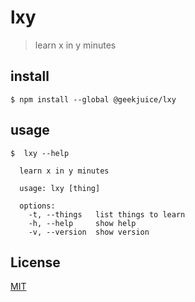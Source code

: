 # lxy

> learn x in y minutes

## install

```
$ npm install --global @geekjuice/lxy
```

## usage

```
$  lxy --help

  learn x in y minutes

  usage: lxy [thing]

  options:
    -t, --things   list things to learn
    -h, --help     show help
    -v, --version  show version

```

## License

[MIT](license.md)
